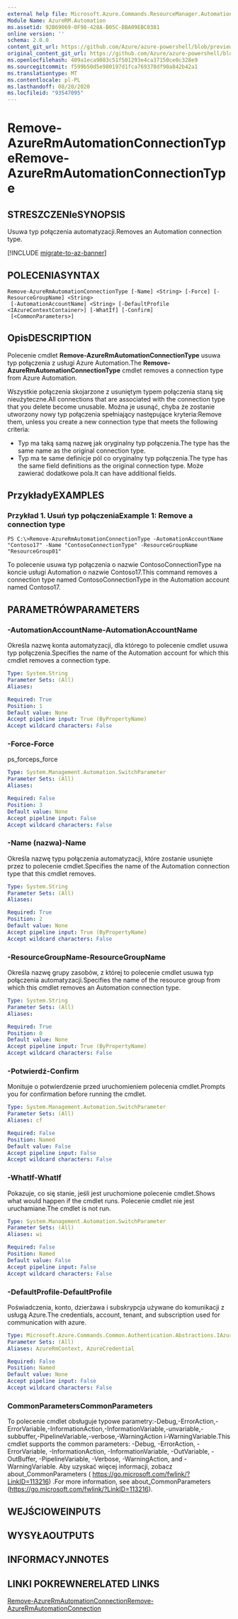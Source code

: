 ```yaml
---
external help file: Microsoft.Azure.Commands.ResourceManager.Automation.dll-Help.xml
Module Name: AzureRM.Automation
ms.assetid: 92B69069-0F98-428A-B05C-BBA09EBC0381
online version: ''
schema: 2.0.0
content_git_url: https://github.com/Azure/azure-powershell/blob/preview/src/ResourceManager/Automation/Commands.Automation/help/Remove-AzureRmAutomationConnectionType.md
original_content_git_url: https://github.com/Azure/azure-powershell/blob/preview/src/ResourceManager/Automation/Commands.Automation/help/Remove-AzureRmAutomationConnectionType.md
ms.openlocfilehash: 409a1eca9083c51f501293e4ca37150ce0c328e9
ms.sourcegitcommit: f599b50d5e980197d1fca769378df90a842b42a1
ms.translationtype: MT
ms.contentlocale: pl-PL
ms.lasthandoff: 08/20/2020
ms.locfileid: "93547095"
---
```

# <span data-ttu-id="1a3c8-101">Remove-AzureRmAutomationConnectionType</span><span class="sxs-lookup"><span data-stu-id="1a3c8-101">Remove-AzureRmAutomationConnectionType</span></span>

## <span data-ttu-id="1a3c8-102">STRESZCZENIe</span><span class="sxs-lookup"><span data-stu-id="1a3c8-102">SYNOPSIS</span></span>
<span data-ttu-id="1a3c8-103">Usuwa typ połączenia automatyzacji.</span><span class="sxs-lookup"><span data-stu-id="1a3c8-103">Removes an Automation connection type.</span></span>

[!INCLUDE [migrate-to-az-banner](../../includes/migrate-to-az-banner.md)]

## <span data-ttu-id="1a3c8-104">POLECENIA</span><span class="sxs-lookup"><span data-stu-id="1a3c8-104">SYNTAX</span></span>

```
Remove-AzureRmAutomationConnectionType [-Name] <String> [-Force] [-ResourceGroupName] <String>
 [-AutomationAccountName] <String> [-DefaultProfile <IAzureContextContainer>] [-WhatIf] [-Confirm]
 [<CommonParameters>]
```

## <span data-ttu-id="1a3c8-105">Opis</span><span class="sxs-lookup"><span data-stu-id="1a3c8-105">DESCRIPTION</span></span>
<span data-ttu-id="1a3c8-106">Polecenie cmdlet **Remove-AzureRmAutomationConnectionType** usuwa typ połączenia z usługi Azure Automation.</span><span class="sxs-lookup"><span data-stu-id="1a3c8-106">The **Remove-AzureRmAutomationConnectionType** cmdlet removes a connection type from Azure Automation.</span></span>

<span data-ttu-id="1a3c8-107">Wszystkie połączenia skojarzone z usuniętym typem połączenia staną się nieużyteczne.</span><span class="sxs-lookup"><span data-stu-id="1a3c8-107">All connections that are associated with the connection type that you delete become unusable.</span></span>
<span data-ttu-id="1a3c8-108">Można je usunąć, chyba że zostanie utworzony nowy typ połączenia spełniający następujące kryteria:</span><span class="sxs-lookup"><span data-stu-id="1a3c8-108">Remove them, unless you create a new connection type that meets the following criteria:</span></span> 

- <span data-ttu-id="1a3c8-109">Typ ma taką samą nazwę jak oryginalny typ połączenia.</span><span class="sxs-lookup"><span data-stu-id="1a3c8-109">The type has the same name as the original connection type.</span></span> 
- <span data-ttu-id="1a3c8-110">Typ ma te same definicje pól co oryginalny typ połączenia.</span><span class="sxs-lookup"><span data-stu-id="1a3c8-110">The type has the same field definitions as the original connection type.</span></span>
<span data-ttu-id="1a3c8-111">Może zawierać dodatkowe pola.</span><span class="sxs-lookup"><span data-stu-id="1a3c8-111">It can have additional fields.</span></span>

## <span data-ttu-id="1a3c8-112">Przykłady</span><span class="sxs-lookup"><span data-stu-id="1a3c8-112">EXAMPLES</span></span>

### <span data-ttu-id="1a3c8-113">Przykład 1. Usuń typ połączenia</span><span class="sxs-lookup"><span data-stu-id="1a3c8-113">Example 1: Remove a connection type</span></span>
```
PS C:\>Remove-AzureRmAutomationConnectionType -AutomationAccountName "Contoso17" -Name "ContosoConnectionType" -ResourceGroupName "ResourceGroup01"
```

<span data-ttu-id="1a3c8-114">To polecenie usuwa typ połączenia o nazwie ContosoConnectionType na koncie usługi Automation o nazwie Contoso17.</span><span class="sxs-lookup"><span data-stu-id="1a3c8-114">This command removes a connection type named ContosoConnectionType in the Automation account named Contoso17.</span></span>

## <span data-ttu-id="1a3c8-115">PARAMETRÓW</span><span class="sxs-lookup"><span data-stu-id="1a3c8-115">PARAMETERS</span></span>

### <span data-ttu-id="1a3c8-116">-AutomationAccountName</span><span class="sxs-lookup"><span data-stu-id="1a3c8-116">-AutomationAccountName</span></span>
<span data-ttu-id="1a3c8-117">Określa nazwę konta automatyzacji, dla którego to polecenie cmdlet usuwa typ połączenia.</span><span class="sxs-lookup"><span data-stu-id="1a3c8-117">Specifies the name of the Automation account for which this cmdlet removes a connection type.</span></span>

```yaml
Type: System.String
Parameter Sets: (All)
Aliases: 

Required: True
Position: 1
Default value: None
Accept pipeline input: True (ByPropertyName)
Accept wildcard characters: False
```

### <span data-ttu-id="1a3c8-118">-Force</span><span class="sxs-lookup"><span data-stu-id="1a3c8-118">-Force</span></span>
<span data-ttu-id="1a3c8-119">ps_force</span><span class="sxs-lookup"><span data-stu-id="1a3c8-119">ps_force</span></span>

```yaml
Type: System.Management.Automation.SwitchParameter
Parameter Sets: (All)
Aliases: 

Required: False
Position: 3
Default value: None
Accept pipeline input: False
Accept wildcard characters: False
```

### <span data-ttu-id="1a3c8-120">-Name (nazwa)</span><span class="sxs-lookup"><span data-stu-id="1a3c8-120">-Name</span></span>
<span data-ttu-id="1a3c8-121">Określa nazwę typu połączenia automatyzacji, które zostanie usunięte przez to polecenie cmdlet.</span><span class="sxs-lookup"><span data-stu-id="1a3c8-121">Specifies the name of the Automation connection type that this cmdlet removes.</span></span>

```yaml
Type: System.String
Parameter Sets: (All)
Aliases: 

Required: True
Position: 2
Default value: None
Accept pipeline input: True (ByPropertyName)
Accept wildcard characters: False
```

### <span data-ttu-id="1a3c8-122">-ResourceGroupName</span><span class="sxs-lookup"><span data-stu-id="1a3c8-122">-ResourceGroupName</span></span>
<span data-ttu-id="1a3c8-123">Określa nazwę grupy zasobów, z której to polecenie cmdlet usuwa typ połączenia automatyzacji.</span><span class="sxs-lookup"><span data-stu-id="1a3c8-123">Specifies the name of the resource group from which this cmdlet removes an Automation connection type.</span></span>

```yaml
Type: System.String
Parameter Sets: (All)
Aliases: 

Required: True
Position: 0
Default value: None
Accept pipeline input: True (ByPropertyName)
Accept wildcard characters: False
```

### <span data-ttu-id="1a3c8-124">-Potwierdź</span><span class="sxs-lookup"><span data-stu-id="1a3c8-124">-Confirm</span></span>
<span data-ttu-id="1a3c8-125">Monituje o potwierdzenie przed uruchomieniem polecenia cmdlet.</span><span class="sxs-lookup"><span data-stu-id="1a3c8-125">Prompts you for confirmation before running the cmdlet.</span></span>

```yaml
Type: System.Management.Automation.SwitchParameter
Parameter Sets: (All)
Aliases: cf

Required: False
Position: Named
Default value: False
Accept pipeline input: False
Accept wildcard characters: False
```

### <span data-ttu-id="1a3c8-126">-WhatIf</span><span class="sxs-lookup"><span data-stu-id="1a3c8-126">-WhatIf</span></span>
<span data-ttu-id="1a3c8-127">Pokazuje, co się stanie, jeśli jest uruchomione polecenie cmdlet.</span><span class="sxs-lookup"><span data-stu-id="1a3c8-127">Shows what would happen if the cmdlet runs.</span></span>
<span data-ttu-id="1a3c8-128">Polecenie cmdlet nie jest uruchamiane.</span><span class="sxs-lookup"><span data-stu-id="1a3c8-128">The cmdlet is not run.</span></span>

```yaml
Type: System.Management.Automation.SwitchParameter
Parameter Sets: (All)
Aliases: wi

Required: False
Position: Named
Default value: False
Accept pipeline input: False
Accept wildcard characters: False
```

### <span data-ttu-id="1a3c8-129">-DefaultProfile</span><span class="sxs-lookup"><span data-stu-id="1a3c8-129">-DefaultProfile</span></span>
<span data-ttu-id="1a3c8-130">Poświadczenia, konto, dzierżawa i subskrypcja używane do komunikacji z usługą Azure.</span><span class="sxs-lookup"><span data-stu-id="1a3c8-130">The credentials, account, tenant, and subscription used for communication with azure.</span></span>

```yaml
Type: Microsoft.Azure.Commands.Common.Authentication.Abstractions.IAzureContextContainer
Parameter Sets: (All)
Aliases: AzureRmContext, AzureCredential

Required: False
Position: Named
Default value: None
Accept pipeline input: False
Accept wildcard characters: False
```

### <span data-ttu-id="1a3c8-131">CommonParameters</span><span class="sxs-lookup"><span data-stu-id="1a3c8-131">CommonParameters</span></span>
<span data-ttu-id="1a3c8-132">To polecenie cmdlet obsługuje typowe parametry:-Debug,-ErrorAction,-ErrorVariable,-InformationAction,-InformationVariable,-unvariable,-subbuffer,-PipelineVariable,-verbose,-WarningAction i-WarningVariable.</span><span class="sxs-lookup"><span data-stu-id="1a3c8-132">This cmdlet supports the common parameters: -Debug, -ErrorAction, -ErrorVariable, -InformationAction, -InformationVariable, -OutVariable, -OutBuffer, -PipelineVariable, -Verbose, -WarningAction, and -WarningVariable.</span></span> <span data-ttu-id="1a3c8-133">Aby uzyskać więcej informacji, zobacz about_CommonParameters ( https://go.microsoft.com/fwlink/?LinkID=113216) .</span><span class="sxs-lookup"><span data-stu-id="1a3c8-133">For more information, see about_CommonParameters (https://go.microsoft.com/fwlink/?LinkID=113216).</span></span>

## <span data-ttu-id="1a3c8-134">WEJŚCIOWE</span><span class="sxs-lookup"><span data-stu-id="1a3c8-134">INPUTS</span></span>

## <span data-ttu-id="1a3c8-135">WYSYŁA</span><span class="sxs-lookup"><span data-stu-id="1a3c8-135">OUTPUTS</span></span>

## <span data-ttu-id="1a3c8-136">INFORMACYJN</span><span class="sxs-lookup"><span data-stu-id="1a3c8-136">NOTES</span></span>

## <span data-ttu-id="1a3c8-137">LINKI POKREWNE</span><span class="sxs-lookup"><span data-stu-id="1a3c8-137">RELATED LINKS</span></span>

[<span data-ttu-id="1a3c8-138">Remove-AzureRmAutomationConnection</span><span class="sxs-lookup"><span data-stu-id="1a3c8-138">Remove-AzureRmAutomationConnection</span></span>](./Remove-AzureRMAutomationConnection.md)


